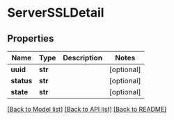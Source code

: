 # ServerSSLDetail

## Properties
Name | Type | Description | Notes
------------ | ------------- | ------------- | -------------
**uuid** | **str** |  | [optional] 
**status** | **str** |  | [optional] 
**state** | **str** |  | [optional] 

[[Back to Model list]](../README.md#documentation-for-models) [[Back to API list]](../README.md#documentation-for-api-endpoints) [[Back to README]](../README.md)


